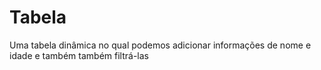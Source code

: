 # Tabela
Uma tabela dinâmica no qual podemos adicionar informações de nome e idade e também também filtrá-las
